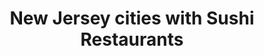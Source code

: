 ---
layout: state
title: New Jersey cities with Sushi Restaurants
permalink: /new-jersey/
stateAbbr: NJ
stateName: New Jersey

---